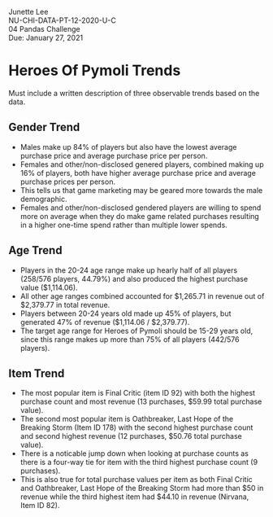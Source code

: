 Junette Lee\
NU-CHI-DATA-PT-12-2020-U-C\
04 Pandas Challenge\
Due: January 27, 2021

# Heroes Of Pymoli Trends
Must include a written description of three observable trends based on the data.

## Gender Trend
- Males make up 84% of players but also have the lowest average purchase price and average purchase price per person. 
- Females and other/non-disclosed genered players, combined making up 16% of players, both have higher average purchase price and average purchase prices per person. 
- This tells us that game marketing may be geared more towards the male demographic. 
- Females and other/non-disclosed gendered players are willing to spend more on average when they do make game related purchases resulting in a higher one-time spend rather than multiple lower spends.

## Age Trend
- Players in the 20-24 age range make up hearly half of all players (258/576 players, 44.79%) and also produced the highest purchase value ($1,114.06). 
- All other age ranges combined accounted for $1,265.71 in revenue out of $2,379.77 in total revenue.
- Players between 20-24 years old made up 45% of players, but generated 47% of revenue ($1,114.06 / $2,379.77).
- The target age range for Heroes of Pymoli should be 15-29 years old, since this range makes up more than 75% of all players (442/576 players).

## Item Trend
- The most popular item is Final Critic (item ID 92) with both the highest purchase count and most revenue (13 purchases, $59.99 total purchase value).
- The second most popular item is Oathbreaker, Last Hope of the Breaking Storm (Item ID 178) with the second highest purchase count and second highest revenue (12 purchases, $50.76 total purchase value).
- There is a noticable jump down when looking at purchase counts as there is a four-way tie for item with the third highest purchase count (9 purchases).
- This is also true for total purchase values per item as both Final Critic and Oathbreaker, Last Hope of the Breaking Storm had more than $50 in revenue while the third highest item had $44.10 in revenue (Nirvana, Item ID 82).